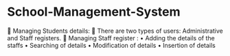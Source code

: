 # School-Management-System
	Managing Students details:
	      There are two types of users: Administrative and Staff registers.
	     Managing Staff register :
•	Adding the details of the staffs
•	Searching of details
•	Modification of details
•	Insertion of details    
